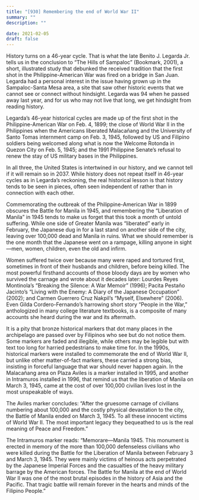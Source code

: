 ```yaml
---
title: "[930] Remembering the end of World War II"
summary: ""
description: ""

date: 2021-02-05
draft: false
---
```



History turns on a 46-year cycle. That is what the late Benito J. Legarda Jr. tells us in the conclusion to “The Hills of Sampaloc” (Bookmark, 2001), a short, illustrated study that debunked the received tradition that the first shot in the Philippine-American War was fired on a bridge in San Juan. Legarda had a personal interest in the issue having grown up in the Sampaloc-Santa Mesa area, a site that saw other historic events that we cannot see or connect without hindsight. Legarda was 94 when he passed away last year, and for us who may not live that long, we get hindsight from reading history.

Legarda’s 46-year historical cycles are made up of the first shot in the Philippine-American War on Feb. 4, 1899; the close of World War II in the Philippines when the Americans liberated Malacañang and the University of Santo Tomas internment camp on Feb. 3, 1945, followed by US and Filipino soldiers being welcomed along what is now the Welcome Rotonda in Quezon City on Feb. 5, 1945; and the 1991 Philippine Senate’s refusal to renew the stay of US military bases in the Philippines.

In all three, the United States is intertwined in our history, and we cannot tell if it will remain so in 2037. While history does not repeat itself in 46-year cycles as in Legarda’s reckoning, the real historical lesson is that history tends to be seen in pieces, often seen independent of rather than in connection with each other.

Commemorating the outbreak of the Philippine-American War in 1899 obscures the Battle for Manila in 1945, and remembering the “Liberation of Manila” in 1945 tends to make us forget that this took a month of untold suffering. While one side of Greater Manila was “liberated” early in February, the Japanese dug in for a last stand on another side of the city, leaving over 100,000 dead and Manila in ruins. What we should remember is the one month that the Japanese went on a rampage, killing anyone in sight—men, women, children, even the old and infirm.

Women suffered twice over because many were raped and tortured first, sometimes in front of their husbands and children, before being killed. The most powerful firsthand accounts of those bloody days are by women who survived the carnage and wrote about it decades later: Lourdes Reyes Montinola’s “Breaking the Silence: A War Memoir” (1996); Pacita Pestaño Jacinto’s “Living with the Enemy: A Diary of the Japanese Occupation” (2002); and Carmen Guerrero Cruz Nakpil’s “Myself, Elsewhere” (2006). Even Gilda Cordero-Fernando’s harrowing short story “People in the War,” anthologized in many college literature textbooks, is a composite of many accounts she heard during the war and its aftermath.

It is a pity that bronze historical markers that dot many places in the archipelago are passed over by Filipinos who see but do not notice them. Some markers are faded and illegible, while others may be legible but with text too long for harried pedestrians to make time for. In the 1990s, historical markers were installed to commemorate the end of World War II, but unlike other matter-of-fact markers, these carried a strong bias, insisting in forceful language that war should never happen again. In the Malacañang area on Plaza Aviles is a marker installed in 1995, and another in Intramuros installed in 1996, that remind us that the liberation of Manila on March 3, 1945, came at the cost of over 100,000 civilian lives lost in the most unspeakable of ways.

The Aviles marker concludes: “After the gruesome carnage of civilians numbering about 100,000 and the costly physical devastation to the city, the Battle of Manila ended on March 3, 1945. To all these innocent victims of World War II. The most important legacy they bequeathed to us is the real meaning of Peace and Freedom.”

The Intramuros marker reads: “Memorare—Manila 1945. This monument is erected in memory of the more than 100,000 defenseless civilians who were killed during the Battle for the Liberation of Manila between February 3 and March 3, 1945. They were mainly victims of heinous acts perpetrated by the Japanese Imperial Forces and the casualties of the heavy military barrage by the American forces. The Battle for Manila at the end of World War II was one of the most brutal episodes in the history of Asia and the Pacific. That tragic battle will remain forever in the hearts and minds of the Filipino People.”
